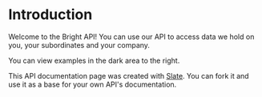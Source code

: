 # Introduction

Welcome to the Bright API! You can use our API to access data we hold on you, your subordinates and your company.

You can view examples in the dark area to the right.

This API documentation page was created with [Slate](https://github.com/lord/slate). You can fork it and use it as a base for your own API's documentation.

</br>
</br>
</br>
</br>
</br>
</br>
</br>
</br>
</br>
</br>
</br>
</br>
</br>
</br>
</br>
</br>
</br>
